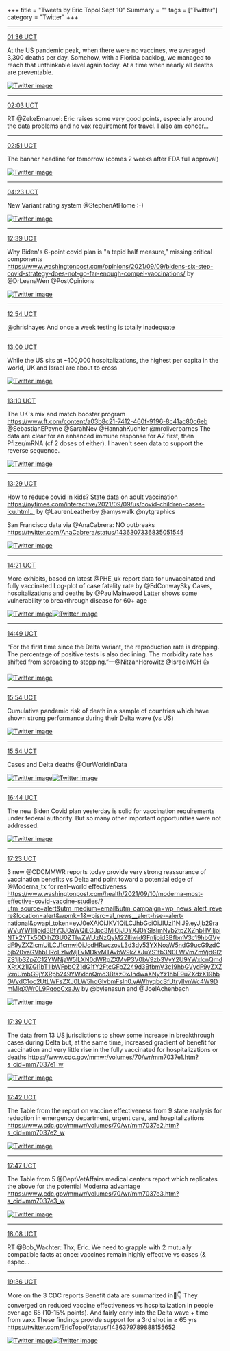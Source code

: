+++
title = "Tweets by Eric Topol Sept 10"
Summary = ""
tags = ["Twitter"]
category = "Twitter"
+++


---

<a href="https://twitter.com/erictopol/status/1436141547376951319" target="_blank" rel="noreferer">01:36 UCT</a>

At the US pandemic peak, when there were no vaccines, we averaged 3,300 deaths per day. Somehow, with a Florida backlog, we managed to reach that unthinkable level again today.
At a time when nearly all deaths are preventable. 

<a href="E-4x4RKVQAgOxGl.jpg"  ><img src="E-4x4RKVQAgOxGl.jpg" alt="Twitter image" ></img></a>

---

<a href="https://twitter.com/erictopol/status/1436148392866955273" target="_blank" rel="noreferer">02:03 UCT</a>

RT @ZekeEmanuel: Eric raises some very good points, especially around the data problems and no vax requirement for travel. I also am concer…



---

<a href="https://twitter.com/erictopol/status/1436160442875854848" target="_blank" rel="noreferer">02:51 UCT</a>

The banner headline for tomorrow
(comes 2 weeks after FDA full approval) 

<a href="E-5D6L_VQAw-nkp.jpg"  ><img src="E-5D6L_VQAw-nkp.jpg" alt="Twitter image" ></img></a>

---

<a href="https://twitter.com/erictopol/status/1436183491255758891" target="_blank" rel="noreferer">04:23 UCT</a>

New Variant rating system @StephenAtHome :-) 

<a href="E-5ZPaGVgAQmfCI.png"  ><img src="E-5ZPaGVgAQmfCI.png" alt="Twitter image" ></img></a>

---

<a href="https://twitter.com/erictopol/status/1436308347829903368" target="_blank" rel="noreferer">12:39 UCT</a>

Why Biden's 6-point covid plan is "a tepid half measure," missing critical components
https://www.washingtonpost.com/opinions/2021/09/09/bidens-six-step-covid-strategy-does-not-go-far-enough-compel-vaccinations/ by @DrLeanaWen @PostOpinions 

<a href="E-7KxGwVUAMwYMJ.jpg"  ><img src="E-7KxGwVUAMwYMJ.jpg" alt="Twitter image" ></img></a>

---

<a href="https://twitter.com/erictopol/status/1436312020895223808" target="_blank" rel="noreferer">12:54 UCT</a>

@chrislhayes And once a week testing is totally inadequate



---

<a href="https://twitter.com/erictopol/status/1436313656896077831" target="_blank" rel="noreferer">13:00 UCT</a>

While the US sits at ~100,000 hospitalizations, the highest per capita in the world, UK and Israel are about to cross 

<a href="E-7PZTqVcAk47d0.jpg"  ><img src="E-7PZTqVcAk47d0.jpg" alt="Twitter image" ></img></a>

---

<a href="https://twitter.com/erictopol/status/1436316025163636740" target="_blank" rel="noreferer">13:10 UCT</a>

The UK's mix and match booster program
https://www.ft.com/content/a03b8c21-7412-460f-9196-8c41ac80c6eb @SebastianEPayne @SarahNev @HannahKuchler @mroliverbarnes 
The data are clear for an enhanced immune response for AZ first, then Pfizer/mRNA (cf 2 doses of either). I haven't seen data to support the reverse sequence. 

<a href="E-7Qg6uVQAkn7Gp.png"  ><img src="E-7Qg6uVQAkn7Gp.png" alt="Twitter image" ></img></a>

---

<a href="https://twitter.com/erictopol/status/1436320814572265478" target="_blank" rel="noreferer">13:29 UCT</a>

How to reduce covid in kids?
State data on adult vaccination
https://nytimes.com/interactive/2021/09/09/us/covid-children-cases-icu.html… by @LaurenLeatherby
@amyswalk @nytgraphics 

San Francisco data via @AnaCabrera: NO outbreaks 
https://twitter.com/AnaCabrera/status/1436307336835051545 

<a href="E-7VIi8UYAgjZ1t.jpg"  ><img src="E-7VIi8UYAgjZ1t.jpg" alt="Twitter image" ></img></a>

---

<a href="https://twitter.com/erictopol/status/1436334072637235212" target="_blank" rel="noreferer">14:21 UCT</a>

More exhibits, based on latest @PHE_uk report data for unvaccinated and fully vaccinated
Log-plot of case fatality rate by @EdConwaySky 
Cases, hospitalizations and deaths by @PaulMainwood 
Latter shows some vulnerability to breakthrough disease  for 60+ age 

<a href="E-7hjPmVEAg-C6E.jpg"  ><img src="E-7hjPmVEAg-C6E.jpg" alt="Twitter image" ></img></a><a href="E-7hlvDVEAAOyK7.png"  ><img src="E-7hlvDVEAAOyK7.png" alt="Twitter image" ></img></a>

---

<a href="https://twitter.com/erictopol/status/1436340964713320453" target="_blank" rel="noreferer">14:49 UCT</a>

“For the first time since the Delta variant, the reproduction rate is dropping. The percentage of positive tests is also declining. The morbidity rate has shifted from spreading to stopping.”—@NitzanHorowitz
@IsraelMOH 👍 

<a href="E-7oSfsVQAA4vyC.jpg"  ><img src="E-7oSfsVQAA4vyC.jpg" alt="Twitter image" ></img></a>

---

<a href="https://twitter.com/erictopol/status/1436357417583796228" target="_blank" rel="noreferer">15:54 UCT</a>

Cumulative pandemic risk of death in a sample of countries which have shown strong performance during their Delta wave (vs US) 

<a href="E-721bXVgAAtpFQ.jpg"  ><img src="E-721bXVgAAtpFQ.jpg" alt="Twitter image" ></img></a>

---

<a href="https://twitter.com/erictopol/status/1436357421971083267" target="_blank" rel="noreferer">15:54 UCT</a>

Cases and Delta deaths @OurWorldInData 

<a href="E-73Ly2VEAMAIu3.jpg"  ><img src="E-73Ly2VEAMAIu3.jpg" alt="Twitter image" ></img></a><a href="E-73OEaVcAIa5tv.jpg"  ><img src="E-73OEaVcAIa5tv.jpg" alt="Twitter image" ></img></a>

---

<a href="https://twitter.com/erictopol/status/1436369993046786060" target="_blank" rel="noreferer">16:44 UCT</a>

The new Biden Covid plan yesterday is solid for vaccination requirements under federal authority. But so many other important opportunities were not addressed. 

<a href="E-8CmLqVQAMsclX.jpg"  ><img src="E-8CmLqVQAMsclX.jpg" alt="Twitter image" ></img></a>

---

<a href="https://twitter.com/erictopol/status/1436379789888155652" target="_blank" rel="noreferer">17:23 UCT</a>

3 new @CDCMMWR reports today provide very strong reassurance of vaccination benefits vs Delta and point toward a potential edge of @Moderna_tx for real-world effectiveness https://www.washingtonpost.com/health/2021/09/10/moderna-most-effective-covid-vaccine-studies/?utm_source=alert&utm_medium=email&utm_campaign=wp_news_alert_revere&location=alert&wpmk=1&wpisrc=al_news__alert-hse--alert-national&pwapi_token=eyJ0eXAiOiJKV1QiLCJhbGciOiJIUzI1NiJ9.eyJjb29raWVuYW1lIjoid3BfY3J0aWQiLCJpc3MiOiJDYXJ0YSIsImNvb2tpZXZhbHVlIjoiNTk2YTk5ODlhZGU0ZTIwZWUzNzQyM2ZlIiwidGFnIjoid3BfbmV3c19hbGVydF9yZXZlcmUiLCJ1cmwiOiJodHRwczovL3d3dy53YXNoaW5ndG9ucG9zdC5jb20vaGVhbHRoLzIwMjEvMDkvMTAvbW9kZXJuYS1tb3N0LWVmZmVjdGl2ZS1jb3ZpZC12YWNjaW5lLXN0dWRpZXMvP3V0bV9zb3VyY2U9YWxlcnQmdXRtX21lZGl1bT1lbWFpbCZ1dG1fY2FtcGFpZ249d3BfbmV3c19hbGVydF9yZXZlcmUmbG9jYXRpb249YWxlcnQmd3Btaz0xJndwaXNyYz1hbF9uZXdzX19hbGVydC1oc2UtLWFsZXJ0LW5hdGlvbmFsIn0.yAWhyqbcSfUtryIlvnWc4W9DmMiqXWr0L9PqooCxaJw by @bylenasun and @JoelAchenbach 

<a href="E-8LSjPVgAIo08i.jpg"  ><img src="E-8LSjPVgAIo08i.jpg" alt="Twitter image" ></img></a>

---

<a href="https://twitter.com/erictopol/status/1436383866348969985" target="_blank" rel="noreferer">17:39 UCT</a>

The data from 13 US jurisdictions to show some increase in breakthrough cases during Delta but, at the same time, increased gradient of benefit for vaccination and very little rise in the fully vaccinated for hospitalizations or deaths
https://www.cdc.gov/mmwr/volumes/70/wr/mm7037e1.htm?s_cid=mm7037e1_w 

<a href="E-8O_LrUUAMxx3D.jpg"  ><img src="E-8O_LrUUAMxx3D.jpg" alt="Twitter image" ></img></a>

---

<a href="https://twitter.com/erictopol/status/1436384706849697795" target="_blank" rel="noreferer">17:42 UCT</a>

The Table from the report on vaccine effectiveness from 9 state analysis for reduction in emergency department, urgent care, and hospitalizations 
https://www.cdc.gov/mmwr/volumes/70/wr/mm7037e2.htm?s_cid=mm7037e2_w 

<a href="E-8PoWtVgAIB7yI.jpg"  ><img src="E-8PoWtVgAIB7yI.jpg" alt="Twitter image" ></img></a>

---

<a href="https://twitter.com/erictopol/status/1436385801852506113" target="_blank" rel="noreferer">17:47 UCT</a>

The Table from 5 @DeptVetAffairs medical centers report which replicates the above for the potential Moderna advantage
https://www.cdc.gov/mmwr/volumes/70/wr/mm7037e3.htm?s_cid=mm7037e3_w 

<a href="E-8RI2PVcAYMXce.jpg"  ><img src="E-8RI2PVcAYMXce.jpg" alt="Twitter image" ></img></a>

---

<a href="https://twitter.com/erictopol/status/1436391035484049411" target="_blank" rel="noreferer">18:08 UCT</a>

RT @Bob_Wachter: Thx, Eric. We need to grapple with 2 mutually compatible facts at once: vaccines remain highly effective vs cases (&amp; espec…



---

<a href="https://twitter.com/erictopol/status/1436413269581828098" target="_blank" rel="noreferer">19:36 UCT</a>

More on the 3 CDC reports 
Benefit data are summarized in🧵👇
They converged on reduced vaccine effectiveness vs hospitalization in people over age 65 (10-15% points). And fairly early into the Delta wave + time from vaxx These findings provide support for a 3rd shot in ≥ 65 yrs  https://twitter.com/EricTopol/status/1436379789888155652

<a href="E-8oxkKVgAEigOW.jpg"  ><img src="E-8oxkKVgAEigOW.jpg" alt="Twitter image" ></img></a><a href="E-8pGPsVkAY5Qm2.jpg"  ><img src="E-8pGPsVkAY5Qm2.jpg" alt="Twitter image" ></img></a>